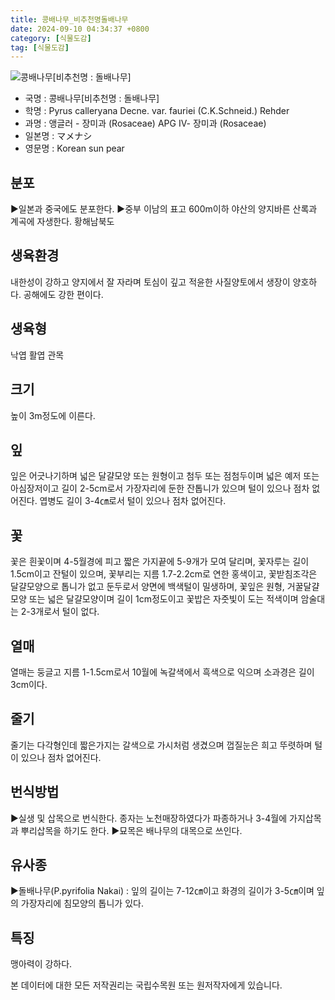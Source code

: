 ```yaml
---
title: 콩배나무_비추천명돌배나무
date: 2024-09-10 04:34:37 +0800
category: [식물도감]
tag: [식물도감]
---
```




![콩배나무[비추천명 : 돌배나무]](/fileUpload/plants/basic/Rosaceae/Pyrus/12954/12954_3_th2.JPG)
- 국명 : 콩배나무[비추천명 : 돌배나무]
- 학명 : Pyrus calleryana Decne. var. fauriei (C.K.Schneid.) Rehder
- 과명 : 앵글러 - 장미과 (Rosaceae) APG Ⅳ- 장미과 (Rosaceae)
- 일본명 : マメナシ
- 영문명 : Korean sun pear


## 분포
▶일본과 중국에도 분포한다.▶중부 이남의 표고 600m이하 야산의 양지바른 산록과 계곡에 자생한다. 황해남북도
## 생육환경
내한성이 강하고 양지에서 잘 자라며 토심이 깊고 적윤한 사질양토에서 생장이 양호하다. 공해에도 강한 편이다.
## 생육형
낙엽 활엽 관목
## 크기
높이 3m정도에 이른다.
## 잎
잎은 어긋나기하며 넓은 달걀모양 또는 원형이고 첨두 또는 점첨두이며 넓은 예저 또는 아심장저이고 길이 2-5cm로서 가장자리에 둔한 잔톱니가 있으며 털이 있으나 점차 없어진다. 엽병도 길이 3-4㎝로서 털이 있으나 점차 없어진다.
## 꽃
꽃은 흰꽃이며 4-5월경에 피고 짧은 가지끝에 5-9개가 모여 달리며, 꽃자루는 길이 1.5cm이고 잔털이 있으며, 꽃부리는 지름 1.7-2.2cm로 연한 홍색이고, 꽃받침조각은 달걀모양으로 톱니가 없고 둔두로서 양면에 백색털이 밀생하며, 꽃잎은 원형, 거꿀달걀모양 또는 넓은 달걀모양이며 길이 1cm정도이고 꽃밥은 자줏빛이 도는 적색이며 암술대는 2-3개로서 털이 없다.
## 열매
열매는 둥글고 지름 1-1.5cm로서 10월에 녹갈색에서 흑색으로 익으며 소과경은 길이 3cm이다.
## 줄기
줄기는 다각형인데 짧은가지는 갈색으로 가시처럼 생겼으며 껍질눈은 희고 뚜렷하며 털이 있으나 점차 없어진다.
## 번식방법
▶실생 및 삽목으로 번식한다. 종자는 노천매장하였다가 파종하거나 3-4월에 가지삽목과 뿌리삽목을 하기도 한다.▶묘목은 배나무의 대목으로 쓰인다.
## 유사종
▶돌배나무(P.pyrifolia Nakai) : 잎의 길이는 7-12㎝이고 화경의 길이가 3-5㎝이며 잎의 가장자리에 침모양의 톱니가 있다.
## 특징
맹아력이 강하다.






본 데이터에 대한 모든 저작권리는 국립수목원 또는 원저작자에게 있습니다.
